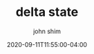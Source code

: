 ---
date: 2020-09-11T11:55:00-04:00
title: "delta state"
ab: ""
seo_title: "List of all current and former delta state senators"
description: List of all current and former delta state senators
author: john shim
url: /nigeria/delta/
weight: 1
---